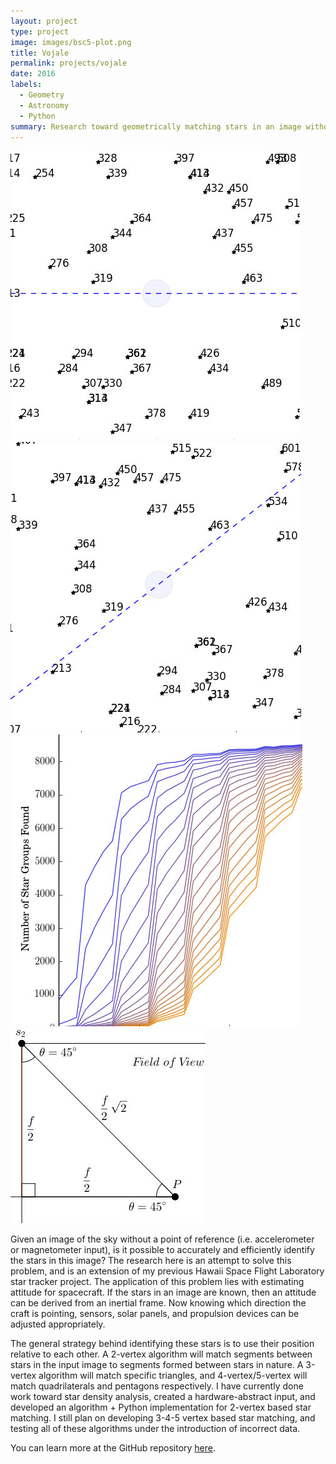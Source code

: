 ```yaml
---
layout: project
type: project
image: images/bsc5-plot.png
title: Vojale
permalink: projects/vojale
date: 2016
labels:
  - Geometry
  - Astronomy
  - Python
summary: Research toward geometrically matching stars in an image without sky reference to an star catalog.
---
```


<div class="ui small rounded images">
  <img class="ui image" src="../images/cid-no-rotate.jpg">
  <img class="ui image" src="../images/cid-left-45-rotate.jpg">
  <img class="ui image" src="../images/fov-vs-sgll.jpg">
  <img class="ui image" src="../images/45-45-90.jpg">
</div>

Given an image of the sky without a point of reference (i.e. accelerometer or magnetometer input), is it possible to accurately and efficiently identify the stars in this image? The research here is an attempt to solve this problem, and is an extension of my previous Hawaii Space Flight Laboratory star tracker project. The application of this problem lies with estimating attitude for spacecraft. If the stars in an image are known, then an attitude can be derived from an inertial frame. Now knowing which direction the craft is pointing, sensors, solar panels, and propulsion devices can be adjusted appropriately. 

The general strategy behind identifying these stars is to use their position relative to each other. A 2-vertex algorithm will match segments between stars in the input image to segments formed between stars in nature. A 3-vertex algorithm will match specific triangles, and 4-vertex/5-vertex will match quadrilaterals and pentagons respectively. I have currently done work toward star density analysis, created a hardware-abstract input, and developed an algorithm + Python implementation for 2-vertex based star matching. I still plan on developing 3-4-5 vertex based star matching, and testing all of these algorithms under the introduction of incorrect data.  

You can learn more at the GitHub repository [here](https://github.com/glennga/vojale).
